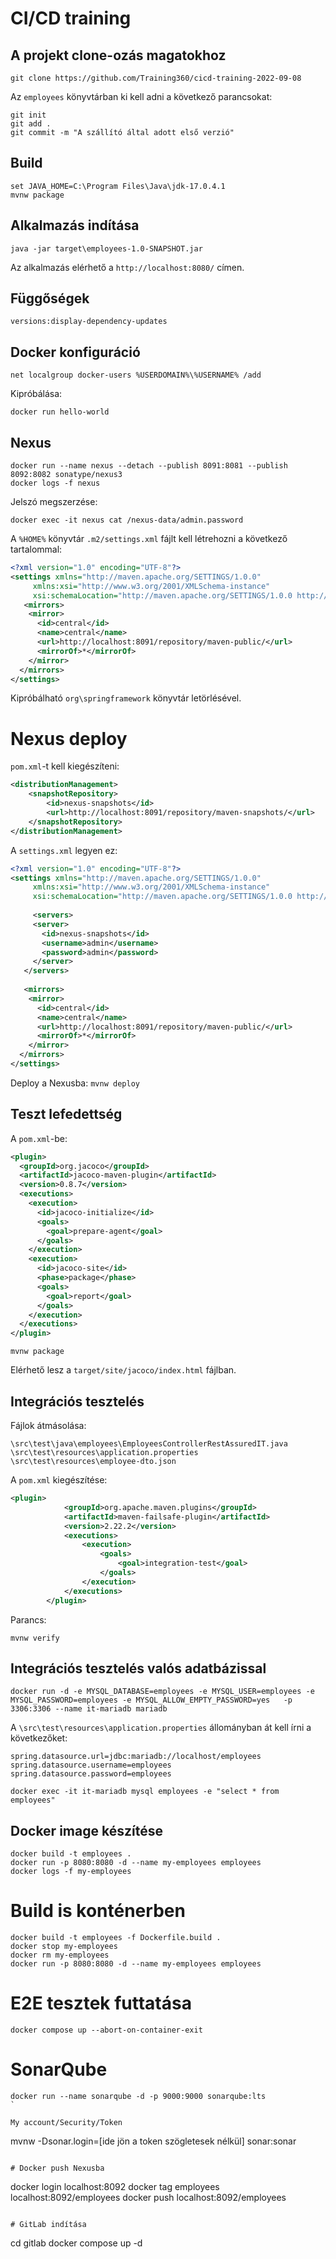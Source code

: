 # CI/CD training

## A projekt clone-ozás magatokhoz

```
git clone https://github.com/Training360/cicd-training-2022-09-08
```

Az `employees` könyvtárban ki kell adni a következő parancsokat:

```
git init
git add .
git commit -m "A szállító által adott első verzió"
```

## Build

```
set JAVA_HOME=C:\Program Files\Java\jdk-17.0.4.1
mvnw package
```

## Alkalmazás indítása

```
java -jar target\employees-1.0-SNAPSHOT.jar
```

Az alkalmazás elérhető a `http://localhost:8080/` címen.

## Függőségek

```
versions:display-dependency-updates 
```

## Docker konfiguráció

```
net localgroup docker-users %USERDOMAIN%\%USERNAME% /add
```

Kipróbálása:

```
docker run hello-world
```

## Nexus

```
docker run --name nexus --detach --publish 8091:8081 --publish 8092:8082 sonatype/nexus3
docker logs -f nexus
```

Jelszó megszerzése:

```
docker exec -it nexus cat /nexus-data/admin.password
```

A `%HOME%` könyvtár `.m2/settings.xml` fájlt kell létrehozni a következő
tartalommal:

```xml
<?xml version="1.0" encoding="UTF-8"?>
<settings xmlns="http://maven.apache.org/SETTINGS/1.0.0"
     xmlns:xsi="http://www.w3.org/2001/XMLSchema-instance"
     xsi:schemaLocation="http://maven.apache.org/SETTINGS/1.0.0 http://maven.apache.org/xsd/settings-1.0.0.xsd">
   <mirrors>
    <mirror>
      <id>central</id>
      <name>central</name>
      <url>http://localhost:8091/repository/maven-public/</url>
      <mirrorOf>*</mirrorOf>
    </mirror>
  </mirrors>
</settings>
```

Kipróbálható `org\springframework` könyvtár letörlésével.

# Nexus deploy

`pom.xml`-t kell kiegészíteni:


```xml
<distributionManagement>
    <snapshotRepository>
        <id>nexus-snapshots</id>
        <url>http://localhost:8091/repository/maven-snapshots/</url>
    </snapshotRepository>
</distributionManagement>
```

A `settings.xml` legyen ez:

```xml
<?xml version="1.0" encoding="UTF-8"?>
<settings xmlns="http://maven.apache.org/SETTINGS/1.0.0"
     xmlns:xsi="http://www.w3.org/2001/XMLSchema-instance"
     xsi:schemaLocation="http://maven.apache.org/SETTINGS/1.0.0 http://maven.apache.org/xsd/settings-1.0.0.xsd">
	 
	 <servers>
     <server>
       <id>nexus-snapshots</id>
       <username>admin</username>
       <password>admin</password>
     </server>
   </servers>
	 
   <mirrors>
    <mirror>
      <id>central</id>
      <name>central</name>
      <url>http://localhost:8091/repository/maven-public/</url>
      <mirrorOf>*</mirrorOf>
    </mirror>
  </mirrors>
</settings>
```

Deploy a Nexusba: `mvnw deploy`

## Teszt lefedettség

A `pom.xml`-be:

```xml
<plugin>
  <groupId>org.jacoco</groupId>
  <artifactId>jacoco-maven-plugin</artifactId>
  <version>0.8.7</version>
  <executions>
    <execution>
      <id>jacoco-initialize</id>
      <goals>
        <goal>prepare-agent</goal>
      </goals>
    </execution>
    <execution>
      <id>jacoco-site</id>
      <phase>package</phase>
      <goals>
        <goal>report</goal>
      </goals>
    </execution>
  </executions>
</plugin>
```

```
mvnw package
```

Elérhető lesz a `target/site/jacoco/index.html` fájlban.

## Integrációs tesztelés

Fájlok átmásolása:

```
\src\test\java\employees\EmployeesControllerRestAssuredIT.java
\src\test\resources\application.properties
\src\test\resources\employee-dto.json
```

A `pom.xml` kiegészítése:

```xml
<plugin>
			<groupId>org.apache.maven.plugins</groupId>
			<artifactId>maven-failsafe-plugin</artifactId>
			<version>2.22.2</version>
			<executions>
				<execution>
					<goals>
						<goal>integration-test</goal>
					</goals>
				</execution>
			</executions>
		</plugin>
```

Parancs:

```
mvnw verify
```

## Integrációs tesztelés valós adatbázissal

```
docker run -d -e MYSQL_DATABASE=employees -e MYSQL_USER=employees -e MYSQL_PASSWORD=employees -e MYSQL_ALLOW_EMPTY_PASSWORD=yes   -p 3306:3306 --name it-mariadb mariadb
```

A `\src\test\resources\application.properties` állományban át kell írni a következőket:

```
spring.datasource.url=jdbc:mariadb://localhost/employees
spring.datasource.username=employees
spring.datasource.password=employees
```

```
docker exec -it it-mariadb mysql employees -e "select * from employees"  
```

## Docker image készítése

```
docker build -t employees .
docker run -p 8080:8080 -d --name my-employees employees
docker logs -f my-employees
```

# Build is konténerben

```
docker build -t employees -f Dockerfile.build .
docker stop my-employees
docker rm my-employees
docker run -p 8080:8080 -d --name my-employees employees
```

# E2E tesztek futtatása

```
docker compose up --abort-on-container-exit
```

# SonarQube

```
docker run --name sonarqube -d -p 9000:9000 sonarqube:lts
`

My account/Security/Token

```
mvnw -Dsonar.login=[ide jön a token szögletesek nélkül] sonar:sonar
```

# Docker push Nexusba

```
docker login localhost:8092
docker tag employees localhost:8092/employees
docker push localhost:8092/employees
```

# GitLab indítása

```
cd gitlab
docker compose up -d
```